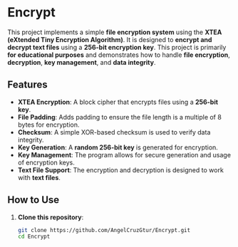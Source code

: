 # Encrypt

This project implements a simple **file encryption system** using the **XTEA (eXtended Tiny Encryption Algorithm)**. It is designed to **encrypt and decrypt text files** using a **256-bit encryption key**. This project is primarily **for educational purposes** and demonstrates how to handle **file encryption**, **decryption**, **key management**, and **data integrity**.

## Features

- **XTEA Encryption**: A block cipher that encrypts files using a **256-bit key**.
- **File Padding**: Adds padding to ensure the file length is a multiple of 8 bytes for encryption.
- **Checksum**: A simple XOR-based checksum is used to verify data integrity.
- **Key Generation**: A **random 256-bit key** is generated for encryption.
- **Key Management**: The program allows for secure generation and usage of encryption keys.
- **Text File Support**: The encryption and decryption is designed to work with **text files**.

## How to Use

1. **Clone this repository**:
   ```bash
   git clone https://github.com/AngelCruzGtur/Encrypt.git
   cd Encrypt
